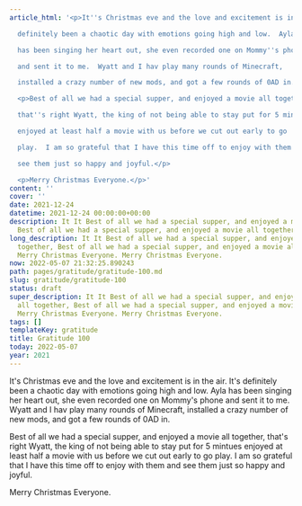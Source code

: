 ```yaml
---
article_html: '<p>It''s Christmas eve and the love and excitement is in the air.  It''s

  definitely been a chaotic day with emotions going high and low.  Ayla

  has been singing her heart out, she even recorded one on Mommy''s phone

  and sent it to me.  Wyatt and I hav play many rounds of Minecraft,

  installed a crazy number of new mods, and got a few rounds of 0AD in.</p>

  <p>Best of all we had a special supper, and enjoyed a movie all together,

  that''s right Wyatt, the king of not being able to stay put for 5 mintues

  enjoyed at least half a movie with us before we cut out early to go

  play.  I am so grateful that I have this time off to enjoy with them and

  see them just so happy and joyful.</p>

  <p>Merry Christmas Everyone.</p>'
content: ''
cover: ''
date: 2021-12-24
datetime: 2021-12-24 00:00:00+00:00
description: It It Best of all we had a special supper, and enjoyed a movie all together,
  Best of all we had a special supper, and enjoyed a movie all together, Merry Christ
long_description: It It Best of all we had a special supper, and enjoyed a movie all
  together, Best of all we had a special supper, and enjoyed a movie all together,
  Merry Christmas Everyone. Merry Christmas Everyone.
now: 2022-05-07 21:32:25.890243
path: pages/gratitude/gratitude-100.md
slug: gratitude/gratitude-100
status: draft
super_description: It It Best of all we had a special supper, and enjoyed a movie
  all together, Best of all we had a special supper, and enjoyed a movie all together,
  Merry Christmas Everyone. Merry Christmas Everyone.
tags: []
templateKey: gratitude
title: Gratitude 100
today: 2022-05-07
year: 2021
---
```


It's Christmas eve and the love and excitement is in the air.  It's
definitely been a chaotic day with emotions going high and low.  Ayla
has been singing her heart out, she even recorded one on Mommy's phone
and sent it to me.  Wyatt and I hav play many rounds of Minecraft,
installed a crazy number of new mods, and got a few rounds of 0AD in.


Best of all we had a special supper, and enjoyed a movie all together,
that's right Wyatt, the king of not being able to stay put for 5 mintues
enjoyed at least half a movie with us before we cut out early to go
play.  I am so grateful that I have this time off to enjoy with them and
see them just so happy and joyful.

Merry Christmas Everyone.